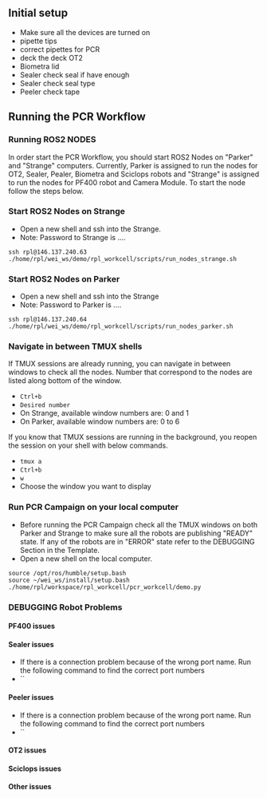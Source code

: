 
## Initial setup 
- Make sure all the devices are turned on
- pipette tips
- correct pipettes for PCR
- deck the deck OT2
- Biometra lid
- Sealer check seal if have enough
- Sealer check seal type
- Peeler check tape

## Running the PCR Workflow

### Running ROS2 NODES
In order start the PCR Workflow, you should start ROS2 Nodes on "Parker" and "Strange" computers. Currently, Parker is assigned to run the nodes for OT2, Sealer, Pealer, Biometra and Sciclops robots and "Strange" is assigned to run the nodes for PF400 robot and Camera Module. To start the node follow the steps below.
### Start ROS2 Nodes on Strange
- Open a new shell and ssh into the Strange.
- Note: Password to Strange is ....

```
ssh rpl@146.137.240.63
./home/rpl/wei_ws/demo/rpl_workcell/scripts/run_nodes_strange.sh
```
### Start ROS2 Nodes on Parker
- Open a new shell and ssh into the Strange
- Note: Password to Parker is ....

```
ssh rpl@146.137.240.64
./home/rpl/wei_ws/demo/rpl_workcell/scripts/run_nodes_parker.sh
```

### Navigate in between TMUX shells
If TMUX sessions are already running, you can navigate in between windows to check all the nodes. Number that correspond to the nodes are listed along bottom of the window.
- `Ctrl+b` 
- `Desired number`
- On Strange, available window numbers are: 0 and 1 
- On Parker, available window numbers are: 0 to 6 

If you know that TMUX sessions are running in the background, you reopen the session on your shell with below commands.

- `tmux a`
- `Ctrl+b`
- `w`
- Choose the window you want to display
### Run PCR Campaign on your local computer
- Before running the PCR Campaign check all the TMUX windows on both Parker and Strange to make sure all the robots are publishing "READY" state. If any of the robots are in "ERROR" state refer to the DEBUGGING Section in the Template. 
- Open a new shell on the local computer.
```
source /opt/ros/humble/setup.bash  
source ~/wei_ws/install/setup.bash
./home/rpl/workspace/rpl_workcell/pcr_workcell/demo.py
```

### DEBUGGING Robot Problems

#### PF400 issues
#### Sealer issues
- If there is a connection problem because of the wrong port name. Run the following command to find the correct port numbers
- ``
#### Peeler issues
- If there is a connection problem because of the wrong port name. Run the following command to find the correct port numbers
- ``
#### OT2 issues
#### Sciclops issues
#### Other issues